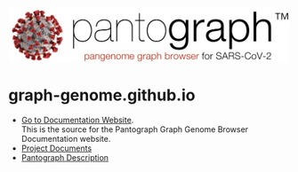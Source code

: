 ![](img/pantograph.png)

# graph-genome.github.io

* [Go to Documentation Website](https://graph-genome.github.io/).  
This is the source for the Pantograph Graph Genome Browser Documentation website.
* [Project Documents](project.html)
* [Pantograph Description](https://graph-genome.github.io/pantograph.html)

